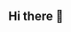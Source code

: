 ## Hi there 👋

<!--
**aninhah7/aninhah7** is a ✨ _special_ ✨ repository because its `README.md` (this file) appears on your GitHub profile.

Estou estudando na Alura
Estou me desenvolvendo na linguagem JavaScript
Utilizo esse espaço para minha organização e compartilhamento dos meu projetos desenvolvidos
Here are some ideas to get you started:

- 🔭 I’m currently working on ...
- 🌱 I’m currently learning ...
- 👯 I’m looking to collaborate on ...
- 🤔 I’m looking for help with ...
- 💬 Ask me about ...
- 📫 How to reach me: ...
- 😄 Pronouns: ...
- ⚡ Fun fact: ...
-->
